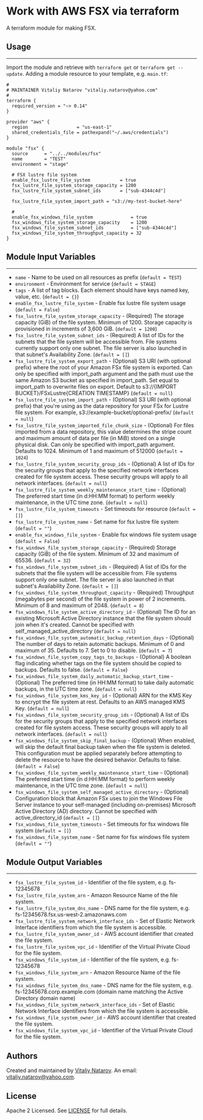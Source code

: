 # Work with AWS FSX via terraform

A terraform module for making FSX.


## Usage
----------------------
Import the module and retrieve with ```terraform get``` or ```terraform get --update```. Adding a module resource to your template, e.g. `main.tf`:

```
#
# MAINTAINER Vitaliy Natarov "vitaliy.natarov@yahoo.com"
#
terraform {
  required_version = "~> 0.14"
}

provider "aws" {
  region                  = "us-east-1"
  shared_credentials_file = pathexpand("~/.aws/credentials")
}

module "fsx" {
  source      = "../../modules/fsx"
  name        = "TEST"
  environment = "stage"

  # FSX lustre file system
  enable_fsx_lustre_file_system           = true
  fsx_lustre_file_system_storage_capacity = 1200
  fsx_lustre_file_system_subnet_ids       = ["sub-4344c4d"]

  fsx_lustre_file_system_import_path = "s3://my-test-bucket-here"

  #
  enable_fsx_windows_file_system              = true
  fsx_windows_file_system_storage_capacity    = 1200
  fsx_windows_file_system_subnet_ids          = ["sub-4344c4d"]
  fsx_windows_file_system_throughput_capacity = 32
}
```

## Module Input Variables
----------------------
- `name` - Name to be used on all resources as prefix (`default = TEST`)
- `environment` - Environment for service (`default = STAGE`)
- `tags` - A list of tag blocks. Each element should have keys named key, value, etc. (`default = {}`)
- `enable_fsx_lustre_file_system` - Enable fsx lustre file system usage (`default = False`)
- `fsx_lustre_file_system_storage_capacity` - (Required) The storage capacity (GiB) of the file system. Minimum of 1200. Storage capacity is provisioned in increments of 3,600 GiB. (`default = 1200`)
- `fsx_lustre_file_system_subnet_ids` - (Required) A list of IDs for the subnets that the file system will be accessible from. File systems currently support only one subnet. The file server is also launched in that subnet's Availability Zone. (`default = []`)
- `fsx_lustre_file_system_export_path` - (Optional) S3 URI (with optional prefix) where the root of your Amazon FSx file system is exported. Can only be specified with import_path argument and the path must use the same Amazon S3 bucket as specified in import_path. Set equal to import_path to overwrite files on export. Default to s3://{IMPORT BUCKET}/FSxLustre{CREATION TIMESTAMP} (`default = null`)
- `fsx_lustre_file_system_import_path` - (Optional) S3 URI (with optional prefix) that you're using as the data repository for your FSx for Lustre file system. For example, s3://example-bucket/optional-prefix/ (`default = null`)
- `fsx_lustre_file_system_imported_file_chunk_size` - (Optional) For files imported from a data repository, this value determines the stripe count and maximum amount of data per file (in MiB) stored on a single physical disk. Can only be specified with import_path argument. Defaults to 1024. Minimum of 1 and maximum of 512000 (`default = 1024`)
- `fsx_lustre_file_system_security_group_ids` - (Optional) A list of IDs for the security groups that apply to the specified network interfaces created for file system access. These security groups will apply to all network interfaces. (`default = null`)
- `fsx_lustre_file_system_weekly_maintenance_start_time` - (Optional) The preferred start time (in d:HH:MM format) to perform weekly maintenance, in the UTC time zone. (`default = null`)
- `fsx_lustre_file_system_timeouts` - Set timeouts for resource (`default = []`)
- `fsx_lustre_file_system_name` - Set name for fsx lustre file system (`default = ""`)
- `enable_fsx_windows_file_system` - Enable fsx windows file system usage (`default = False`)
- `fsx_windows_file_system_storage_capacity` - (Required) Storage capacity (GiB) of the file system. Minimum of 32 and maximum of 65536. (`default = 32`)
- `fsx_windows_file_system_subnet_ids` - (Required) A list of IDs for the subnets that the file system will be accessible from. File systems support only one subnet. The file server is also launched in that subnet's Availability Zone. (`default = []`)
- `fsx_windows_file_system_throughput_capacity` - (Required) Throughput (megabytes per second) of the file system in power of 2 increments. Minimum of 8 and maximum of 2048. (`default = 8`)
- `fsx_windows_file_system_active_directory_id` - (Optional) The ID for an existing Microsoft Active Directory instance that the file system should join when it's created. Cannot be specified with self_managed_active_directory (`default = null`)
- `fsx_windows_file_system_automatic_backup_retention_days` - (Optional) The number of days to retain automatic backups. Minimum of 0 and maximum of 35. Defaults to 7. Set to 0 to disable. (`default = 7`)
- `fsx_windows_file_system_copy_tags_to_backups` - (Optional) A boolean flag indicating whether tags on the file system should be copied to backups. Defaults to false. (`default = False`)
- `fsx_windows_file_system_daily_automatic_backup_start_time` - (Optional) The preferred time (in HH:MM format) to take daily automatic backups, in the UTC time zone. (`default = null`)
- `fsx_windows_file_system_kms_key_id` - (Optional) ARN for the KMS Key to encrypt the file system at rest. Defaults to an AWS managed KMS Key. (`default = null`)
- `fsx_windows_file_system_security_group_ids` - (Optional) A list of IDs for the security groups that apply to the specified network interfaces created for file system access. These security groups will apply to all network interfaces. (`default = null`)
- `fsx_windows_file_system_skip_final_backup` - (Optional) When enabled, will skip the default final backup taken when the file system is deleted. This configuration must be applied separately before attempting to delete the resource to have the desired behavior. Defaults to false. (`default = False`)
- `fsx_windows_file_system_weekly_maintenance_start_time` - (Optional) The preferred start time (in d:HH:MM format) to perform weekly maintenance, in the UTC time zone. (`default = null`)
- `fsx_windows_file_system_self_managed_active_directory` - (Optional) Configuration block that Amazon FSx uses to join the Windows File Server instance to your self-managed (including on-premises) Microsoft Active Directory (AD) directory. Cannot be specified with active_directory_id (`default = []`)
- `fsx_windows_file_system_timeouts` - Set timeouts for fsx windows file system (`default = []`)
- `fsx_windows_file_system_name` - Set name for fsx windows file system (`default = ""`)

## Module Output Variables
----------------------
- `fsx_lustre_file_system_id` - Identifier of the file system, e.g. fs-12345678
- `fsx_lustre_file_system_arn` - Amazon Resource Name of the file system.
- `fsx_lustre_file_system_dns_name` - DNS name for the file system, e.g. fs-12345678.fsx.us-west-2.amazonaws.com
- `fsx_lustre_file_system_network_interface_ids` - Set of Elastic Network Interface identifiers from which the file system is accessible.
- `fsx_lustre_file_system_owner_id` - AWS account identifier that created the file system.
- `fsx_lustre_file_system_vpc_id` - Identifier of the Virtual Private Cloud for the file system.
- `fsx_windows_file_system_id` - Identifier of the file system, e.g. fs-12345678
- `fsx_windows_file_system_arn` - Amazon Resource Name of the file system.
- `fsx_windows_file_system_dns_name` - DNS name for the file system, e.g. fs-12345678.corp.example.com (domain name matching the Active Directory domain name)
- `fsx_windows_file_system_network_interface_ids` - Set of Elastic Network Interface identifiers from which the file system is accessible.
- `fsx_windows_file_system_owner_id` - AWS account identifier that created the file system.
- `fsx_windows_file_system_vpc_id` - Identifier of the Virtual Private Cloud for the file system.


## Authors

Created and maintained by [Vitaliy Natarov](https://github.com/SebastianUA). An email: [vitaliy.natarov@yahoo.com](vitaliy.natarov@yahoo.com).

## License

Apache 2 Licensed. See [LICENSE](https://github.com/SebastianUA/terraform/blob/master/LICENSE) for full details.
